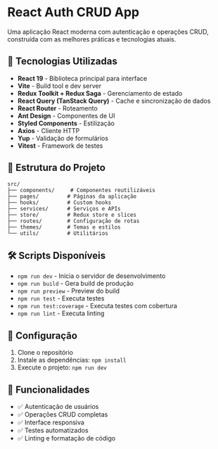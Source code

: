 # React Auth CRUD App

Uma aplicação React moderna com autenticação e operações CRUD, construída com as melhores práticas e tecnologias atuais.

## 🚀 Tecnologias Utilizadas

- **React 19** - Biblioteca principal para interface
- **Vite** - Build tool e dev server
- **Redux Toolkit + Redux Saga** - Gerenciamento de estado
- **React Query (TanStack Query)** - Cache e sincronização de dados
- **React Router** - Roteamento
- **Ant Design** - Componentes de UI
- **Styled Components** - Estilização
- **Axios** - Cliente HTTP
- **Yup** - Validação de formulários
- **Vitest** - Framework de testes

## 📁 Estrutura do Projeto

```
src/
├── components/     # Componentes reutilizáveis
├── pages/         # Páginas da aplicação
├── hooks/         # Custom hooks
├── services/      # Serviços e APIs
├── store/         # Redux store e slices
├── routes/        # Configuração de rotas
├── themes/        # Temas e estilos
└── utils/         # Utilitários
```

## 🛠️ Scripts Disponíveis

- `npm run dev` - Inicia o servidor de desenvolvimento
- `npm run build` - Gera build de produção
- `npm run preview` - Preview do build
- `npm run test` - Executa testes
- `npm run test:coverage` - Executa testes com cobertura
- `npm run lint` - Executa linting

## 🔧 Configuração

1. Clone o repositório
2. Instale as dependências: `npm install`
3. Execute o projeto: `npm run dev`

## 📝 Funcionalidades

- ✅ Autenticação de usuários
- ✅ Operações CRUD completas
- ✅ Interface responsiva
- ✅ Testes automatizados
- ✅ Linting e formatação de código
